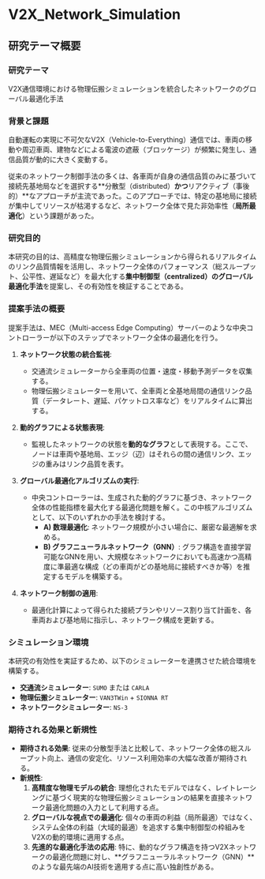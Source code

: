 # V2X_Network_Simulation

## 研究テーマ概要

### **研究テーマ**
V2X通信環境における物理伝搬シミュレーションを統合したネットワークのグローバル最適化手法

### **背景と課題**
自動運転の実現に不可欠なV2X（Vehicle-to-Everything）通信では、車両の移動や周辺車両、建物などによる電波の遮蔽（ブロッケージ）が頻繁に発生し、通信品質が動的に大きく変動する。

従来のネットワーク制御手法の多くは、各車両が自身の通信品質のみに基づいて接続先基地局などを選択する**分散型（distributed）**かつ**リアクティブ（事後的）**なアプローチが主流であった。このアプローチでは、特定の基地局に接続が集中してリソースが枯渇するなど、ネットワーク全体で見た非効率性（**局所最適化**）という課題があった。

### **研究目的**
本研究の目的は、高精度な物理伝搬シミュレーションから得られるリアルタイムのリンク品質情報を活用し、ネットワーク全体のパフォーマンス（総スループット、公平性、遅延など）を最大化する**集中制御型（centralized）**の**グローバル最適化手法**を提案し、その有効性を検証することである。

### **提案手法の概要**
提案手法は、MEC（Multi-access Edge Computing）サーバーのような中央コントローラーが以下のステップでネットワーク全体の最適化を行う。

1.  **ネットワーク状態の統合監視**:
    * 交通流シミュレーターから全車両の位置・速度・移動予測データを収集する。
    * 物理伝搬シミュレーターを用いて、全車両と全基地局間の通信リンク品質（データレート、遅延、パケットロス率など）をリアルタイムに算出する。

2.  **動的グラフによる状態表現**:
    * 監視したネットワークの状態を**動的なグラフ**として表現する。ここで、ノードは車両や基地局、エッジ（辺）はそれらの間の通信リンク、エッジの重みはリンク品質を表す。

3.  **グローバル最適化アルゴリズムの実行**:
    * 中央コントローラーは、生成された動的グラフに基づき、ネットワーク全体の性能指標を最大化する最適化問題を解く。この中核アルゴリズムとして、以下のいずれかの手法を検討する。
        * **A) 数理最適化**: ネットワーク規模が小さい場合に、厳密な最適解を求める。
        * **B) グラフニューラルネットワーク（GNN）**: グラフ構造を直接学習可能なGNNを用い、大規模なネットワークにおいても高速かつ高精度に準最適な構成（どの車両がどの基地局に接続すべきか等）を推定するモデルを構築する。

4.  **ネットワーク制御の適用**:
    * 最適化計算によって得られた接続プランやリソース割り当て計画を、各車両および基地局に指示し、ネットワーク構成を更新する。

### **シミュレーション環境**
本研究の有効性を実証するため、以下のシミュレーターを連携させた統合環境を構築する。

* **交通流シミュレーター**: `SUMO` または `CARLA`
* **物理伝搬シミュレーター**: `VAN3TWin` + `SIONNA RT`
* **ネットワークシミュレーター**: `NS-3`

### **期待される効果と新規性**
* **期待される効果**: 従来の分散型手法と比較して、ネットワーク全体の総スループット向上、通信の安定化、リソース利用効率の大幅な改善が期待される。
* **新規性**:
    1.  **高精度な物理モデルの統合**: 理想化されたモデルではなく、レイトレーシングに基づく現実的な物理伝搬シミュレーションの結果を直接ネットワーク最適化問題の入力として利用する点。
    2.  **グローバルな視点での最適化**: 個々の車両の利益（局所最適）ではなく、システム全体の利益（大域的最適）を追求する集中制御型の枠組みをV2Xの動的環境に適用する点。
    3.  **先進的な最適化手法の応用**: 特に、動的なグラフ構造を持つV2Xネットワークの最適化問題に対し、**グラフニューラルネットワーク（GNN）**のような最先端のAI技術を適用する点に高い独創性がある。